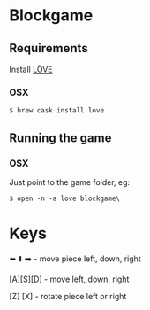 # Blockgame

## Requirements
Install [LÖVE](https://love2d.org/)

### OSX
`$ brew cask install love`

## Running the game

### OSX
Just point to the game folder, eg:

`$ open -n -a love blockgame\`

# Keys

:arrow_left: :arrow_down: :arrow_right: - move piece left, down, right

[A][S][D] - move left, down, right

[Z] [X] - rotate piece left or right

